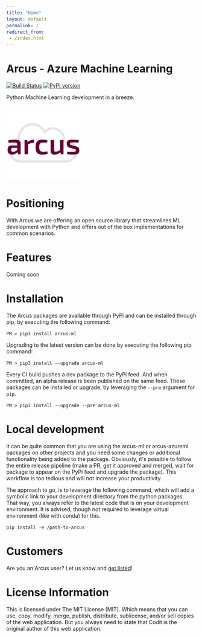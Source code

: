 ```yaml
---
title: "Home"
layout: default
permalink: /
redirect_from:
 - /index.html
---
```


# Arcus - Azure Machine Learning
[![Build Status](https://dev.azure.com/codit/Arcus/_apis/build/status/arcus-azure.arcus.ml?branchName=master)](https://dev.azure.com/codit/Arcus/_build/latest?definitionId=836&branchName=master) [![PyPI version](https://badge.fury.io/py/arcus-ml.svg)](https://badge.fury.io/py/arcus-ml)

Python Machine Learning development in a breeze.

![Arcus](https://raw.githubusercontent.com/arcus-azure/arcus/master/media/arcus.png)

# Positioning

With Arcus we are offering an open source library that streamlines ML development with Python and offers out of the box implementations for common scenarios.


# Features

Coming soon

# Installation

The Arcus packages are available through PyPi and can be installed through pip, by executing the following command:

```shell
PM > pip3 install arcus-ml
```

Upgrading to the latest version can be done by executing the following pip command:

```shell
PM > pip3 install --upgrade arcus-ml 
```

Every CI build pushes a dev package to the PyPi feed.  And when committed, an alpha release is been published on the same feed.  These packages can be installed or upgrade, by leveraging the `--pre` argument for `pip`.

```shell
PM > pip3 install --upgrade --pre arcus-ml
```

# Local development
    
It can be quite common that you are using the arcus-ml or arcus-azureml packages on other projects and you need some changes or additional functionality being added to the package.  Obviously, it's possible to follow the entire release pipeline (make a PR, get it approved and merged, wait for package to appear on the PyPi feed and upgrade the package).  This workflow is too tedious and will not increase your productivity.

The approach to go, is to leverage the following command, which will add a symbolic link to your development directory from the python packages.  That way, you always refer to the latest code that is on your development environment.  It is advised, though not required to leverage virtual environment (like with conda) for this.

```shell
pip install -e /path-to-arcus
```

# Customers
Are you an Arcus user? Let us know and [get listed](https://bit.ly/become-a-listed-arcus-user)!

# License Information
This is licensed under The MIT License (MIT). Which means that you can use, copy, modify, merge, publish, distribute, sublicense, and/or sell copies of the web application. But you always need to state that Codit is the original author of this web application.
